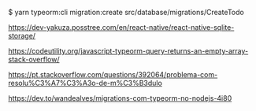 $ yarn typeorm:cli migration:create src/database/migrations/CreateTodo


https://dev-yakuza.posstree.com/en/react-native/react-native-sqlite-storage/

https://codeutility.org/javascript-typeorm-query-returns-an-empty-array-stack-overflow/

https://pt.stackoverflow.com/questions/392064/problema-com-resolu%C3%A7%C3%A3o-de-m%C3%B3dulo


https://dev.to/wandealves/migrations-com-typeorm-no-nodejs-4i80
